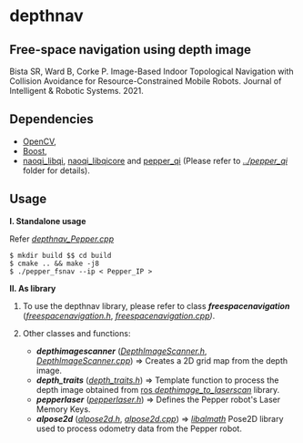 # depthnav

## Free-space navigation using depth image
Bista SR, Ward B, Corke P. Image-Based Indoor Topological Navigation with Collision Avoidance for Resource-Constrained Mobile Robots. Journal of Intelligent & Robotic Systems. 2021.   

## Dependencies
* [OpenCV](https://opencv.org/),
* [Boost](https://www.boost.org/),
* [naoqi_libqi](http://wiki.ros.org/naoqi_libqi), [naoqi_libqicore](http://wiki.ros.org/naoqi_libqicore) and [pepper_qi](https://github.com/qcr/pepper_navigation/tree/main/pepper_qi) (Please refer to [*../pepper_qi*](https://github.com/qcr/pepper_navigation/tree/main/pepper_qi) folder for details).

## Usage
**I. Standalone usage**  

Refer [*depthnav_Pepper.cpp*](https://github.com/qcr/pepper_navigation/blob/main/depthnav/depthnav_Pepper.cpp)  
  
`$ mkdir build $$ cd build  `  
`$ cmake .. && make -j8  `  
`$ ./pepper_fsnav --ip < Pepper_IP >`  

**II. As library**  

1. To use the depthnav library, please refer to class ***freespacenavigation*** (*[freespacenavigation.h](https://github.com/qcr/pepper_navigation/blob/main/depthnav/freespacenavigation.h)*, *[freespacenavigation.cpp](https://github.com/qcr/pepper_navigation/blob/main/depthnav/freespacenavigation.cpp))*.  
  
2. Other classes and functions:  
     - ***depthimagescanner*** ([*DepthImageScanner.h*](pepper_navigation/depthnav/DepthImageScanner.h), [*DepthImageScanner.cpp*](https://github.com/qcr/pepper_navigation/blob/main/depthnav/DepthImageScanner.cpp)) => Creates a 2D grid map from the depth image. 
     - ***depth_traits*** ([*depth_traits.h*](https://github.com/qcr/pepper_navigation/blob/main/depthnav/depth_traits.h)) => Template function to process the depth image obtained from [ros *depthimage_to_laserscan*](https://github.com/ros-perception/depthimage_to_laserscan) library.
     - ***pepperlaser*** ([*pepperlaser.h*](https://github.com/qcr/pepper_navigation/blob/main/depthnav/pepperlaser.h)) => Defines the Pepper robot's Laser Memory Keys.
    - ***alpose2d*** ([*alpose2d.h*](https://github.com/qcr/pepper_navigation/blob/main/depthnav/alpose2d.h), [*alpose2d.cpp*](https://github.com/qcr/pepper_navigation/blob/main/depthnav/alpose2d.cpp)) => *[libalmath](https://github.com/aldebaran/libalmath )* Pose2D library used to process odometry data from the Pepper robot.



